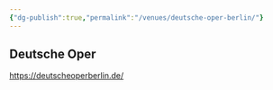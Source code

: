 ```yaml
---
{"dg-publish":true,"permalink":"/venues/deutsche-oper-berlin/"}
---
```


## Deutsche Oper
https://deutscheoperberlin.de/